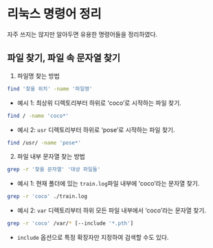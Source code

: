 # 리눅스 명령어 정리
자주 쓰지는 않지만 알아두면 유용한 명령어들을 정리하였다.

## 파일 찾기, 파일 속 문자열 찾기
1. 파일명 찾는 방법
```bash
find '찾을 위치' -name '파일명'
```
- 예시 1: 최상위 디렉토리부터 하위로 ‘coco’로 시작하는 파일 찾기.
```bash
find / -name 'coco*'
```
- 예시 2: `usr` 디렉토리부터 하위로 ‘pose’로 시작하는 파일 찾기.
```bash
find /usr/ -name 'pose*'
```
2. 파일 내부 문자열 찾는 방법
```bash
grep -r '찾을 문자열' '대상 파일들'
```
- 예시 1: 현재 폴더에 있는 `train.log`파일 내부에 ‘coco’라는 문자열 찾기.
```bash
grep -r 'coco' ./train.log
```
- 예시 2: `var` 디렉토리부터 하위 모든 파일 내부에서 ‘coco’라는 문자열 찾기.
```bash
grep -r 'coco' /var/* [--include '*.pth']
```
- `include` 옵션으로 특정 확장자만 지정하여 검색할 수도 있다.
